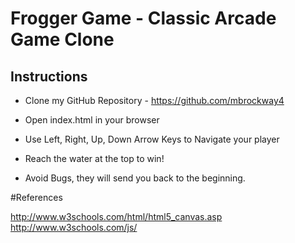 # Frogger Game - Classic Arcade Game Clone

## Instructions

* Clone my GitHub Repository - https://github.com/mbrockway4
* Open index.html in your browser

* Use Left, Right, Up, Down Arrow Keys to Navigate your player 
* Reach the water at the top to win!
* Avoid Bugs, they will send you back to the beginning.


#References

http://www.w3schools.com/html/html5_canvas.asp
http://www.w3schools.com/js/
